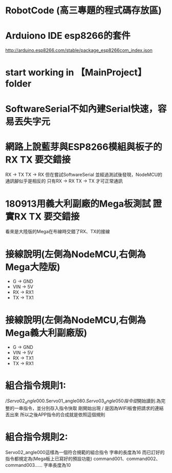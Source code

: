 # RobotCode (高三專題的程式碼存放區)
# Arduiono IDE esp8266的套件
http://arduino.esp8266.com/stable/package_esp8266com_index.json

# start working in 【MainProject】 folder
# SoftwareSerial不如內建Serial快速，容易丟失字元

# 網路上說藍芽與ESP8266模組與板子的RX TX 要交錯接
RX -> TX    TX -> RX
但在嘗試SoftwareSerial 並經過測試後發現，NodeMCU的通訊腳似乎是相反的
只有RX -> RX  TX -> TX 才可正常通訊

# 180913用義大利副廠的Mega板測試 證實RX TX 要交錯接
看來是大陸版的Mega在布線時交錯了RX、TX的接線

# 接線說明(左側為NodeMCU,右側為Mega大陸版)
+ G   ->  GND
+ VIN ->  5V
+ RX  ->  RX1
+ TX  ->  TX1

# 接線說明(左側為NodeMCU,右側為Mega義大利副廠版)
+ G   ->  GND
+ VIN ->  5V
+ RX  ->  TX1
+ TX  ->  RX1

# 組合指令規則1:
/$Servo02_angle000.$Servo01_angle080.$Servo03_angle050
指令從$開始讀到.為完整的一串指令，並分別存入指令快取
剛開始出現 / 是因為WIFI板會把請求的連結丟出來
所以之後APP指令的合成就是依照這個規則

# 組合指令規則2:
Servo02_angle000這樣為一個符合規範的組合指令
字串的長度為16
而已訂好的指令都規定為(Mega板上已寫好的預設功能)
command001、command002、command003......
字串長度為10